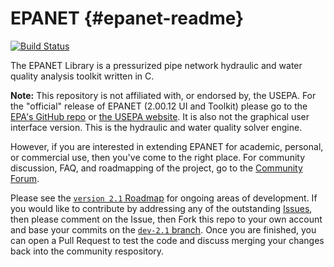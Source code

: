 EPANET {#epanet-readme}
======

[![Build Status](https://travis-ci.org/OpenWaterAnalytics/EPANET.svg?branch=dev-2.1)](https://travis-ci.org/OpenWaterAnalytics/EPANET)

The EPANET Library is a pressurized pipe network hydraulic and water quality analysis toolkit written in C. 

__Note:__ This repository is not affiliated with, or endorsed by, the USEPA. For the "official" release of EPANET (2.00.12 UI and Toolkit) please go to the [EPA's GitHub repo](https://github.com/USEPA/Water-Distribution-Network-Model) or [the USEPA website](http://www2.epa.gov/water-research/epanet). It is also not the graphical user interface version. This is the hydraulic and water quality solver engine.

However, if you are interested in extending EPANET for academic, personal, or commercial use, then you've come to the right place. For community discussion, FAQ, and roadmapping of the project, go to the [Community Forum](http://community.wateranalytics.org/category/epanet). 

Please see the [`version 2.1` Roadmap](https://github.com/OpenWaterAnalytics/EPANET/milestones/v2.1) for ongoing areas of development. If you would like to contribute by addressing any of the outstanding [Issues](https://github.com/OpenWaterAnalytics/EPANET/issues), then please comment on the Issue, then Fork this repo to your own account and base your commits on the [`dev-2.1` branch](https://github.com/OpenWaterAnalytics/EPANET/tree/dev-2.1). Once you are finished, you can open a Pull Request to test the code and discuss merging your changes back into the community respository.
